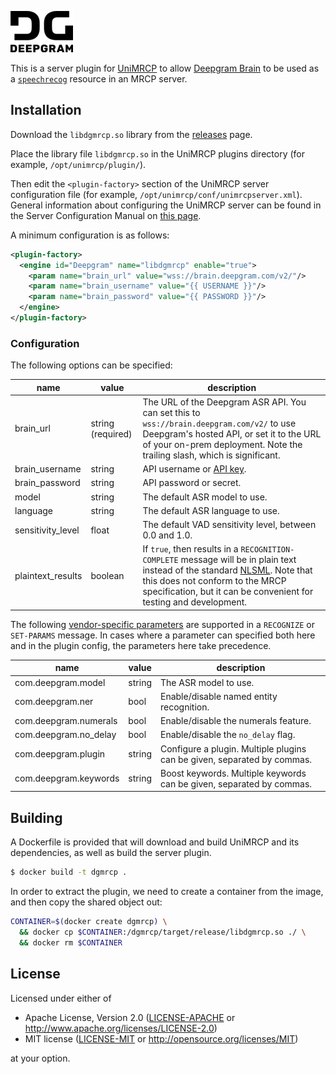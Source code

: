 ![Deepgram Logo](dg-black-logo.png)

This is a server plugin for [UniMRCP](https://unimrcp.org/) to allow
[Deepgram Brain](https://deepgram.com) to be used as a
[`speechrecog`](https://tools.ietf.org/html/rfc6787#section-9)
resource in an MRCP server.

## Installation

Download the `libdgmrcp.so` library from the
[releases](https://github.com/deepgram/dgmrcp/releases) page.

Place the library file `libdgmrcp.so` in the UniMRCP plugins directory
(for example, `/opt/unimrcp/plugin/`).

Then edit the `<plugin-factory>` section of the UniMRCP server
configuration file (for example,
`/opt/unimrcp/conf/unimrcpserver.xml`). General information about
configuring the UniMRCP server can be found in the Server
Configuration Manual on [this
page](http://unimrcp.org/solutions/server).

A minimum configuration is as follows:

```xml
<plugin-factory>
  <engine id="Deepgram" name="libdgmrcp" enable="true">
    <param name="brain_url" value="wss://brain.deepgram.com/v2/"/>
    <param name="brain_username" value="{{ USERNAME }}"/>
    <param name="brain_password" value="{{ PASSWORD }}"/>
  </engine>
</plugin-factory>
```

### Configuration

The following options can be specified:

| name | value | description |
| ---  | ---   | ---
| brain_url | string (required) | The URL of the Deepgram ASR API. You can set this to `wss://brain.deepgram.com/v2/` to use Deepgram's hosted API, or set it to the URL of your on-prem deployment. Note the trailing slash, which is significant. |
| brain_username | string | API username or [API key](https://docs.deepgram.com/#api-keys). |
| brain_password | string | API password or secret. |
| model | string | The default ASR model to use. |
| language | string | The default ASR language to use. |
| sensitivity_level | float | The default VAD sensitivity level, between 0.0 and 1.0. |
| plaintext_results | boolean | If `true`, then results in a `RECOGNITION-COMPLETE` message will be in plain text instead of the standard [NLSML](https://tools.ietf.org/html/rfc6787#section-6.3.1). Note that this does not conform to the MRCP specification, but it can be convenient for testing and development. |

The following [vendor-specific
parameters](https://tools.ietf.org/html/rfc6787#section-6.2.16) are
supported in a `RECOGNIZE` or `SET-PARAMS` message. In cases where a
parameter can specified both here and in the plugin config, the
parameters here take precedence.

| name | value | description |
| ---  | ---   | ---
| com.deepgram.model | string | The ASR model to use. |
| com.deepgram.ner | bool | Enable/disable named entity recognition. |
| com.deepgram.numerals | bool | Enable/disable the numerals feature. |
| com.deepgram.no_delay | bool | Enable/disable the `no_delay` flag. |
| com.deepgram.plugin | string | Configure a plugin. Multiple plugins can be given, separated by commas. |
| com.deepgram.keywords | string | Boost keywords. Multiple keywords can be given, separated by commas. |

## Building

A Dockerfile is provided that will download and build UniMRCP and its
dependencies, as well as build the server plugin.

```bash
$ docker build -t dgmrcp .
```

In order to extract the plugin, we need to create a container from the
image, and then copy the shared object out:

```bash
CONTAINER=$(docker create dgmrcp) \
  && docker cp $CONTAINER:/dgmrcp/target/release/libdgmrcp.so ./ \
  && docker rm $CONTAINER
```

## License

Licensed under either of

 * Apache License, Version 2.0
   ([LICENSE-APACHE](LICENSE-APACHE) or http://www.apache.org/licenses/LICENSE-2.0)
 * MIT license
   ([LICENSE-MIT](LICENSE-MIT) or http://opensource.org/licenses/MIT)

at your option.
